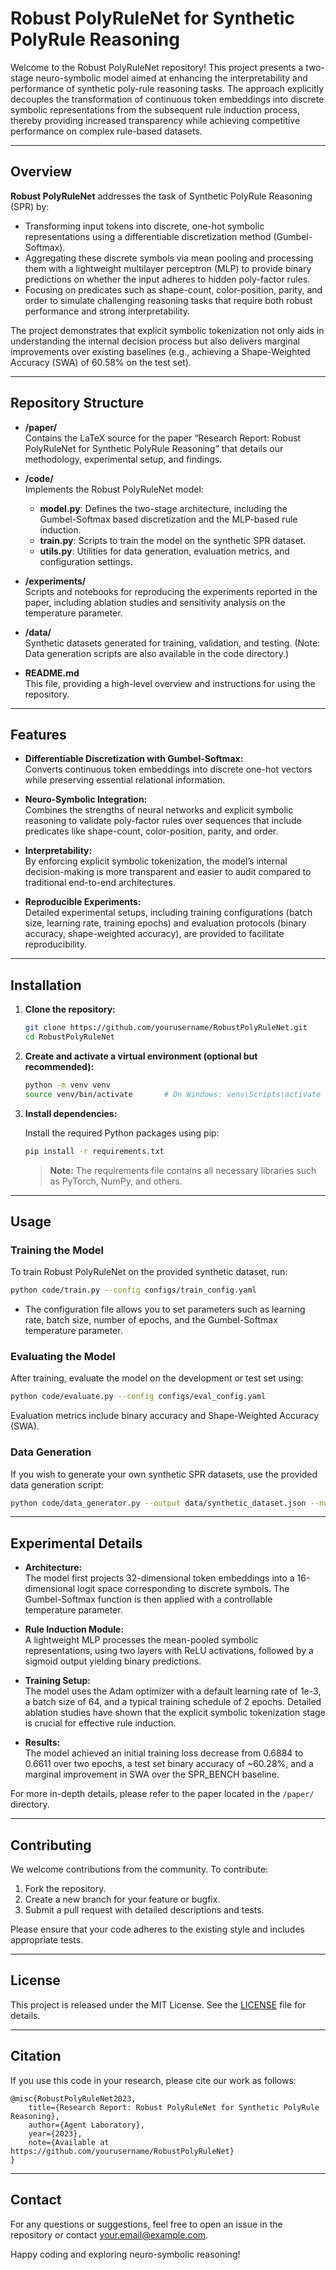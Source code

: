 # Robust PolyRuleNet for Synthetic PolyRule Reasoning

Welcome to the Robust PolyRuleNet repository! This project presents a two-stage neuro-symbolic model aimed at enhancing the interpretability and performance of synthetic poly-rule reasoning tasks. The approach explicitly decouples the transformation of continuous token embeddings into discrete symbolic representations from the subsequent rule induction process, thereby providing increased transparency while achieving competitive performance on complex rule-based datasets.

---

## Overview

**Robust PolyRuleNet** addresses the task of Synthetic PolyRule Reasoning (SPR) by:
- Transforming input tokens into discrete, one-hot symbolic representations using a differentiable discretization method (Gumbel-Softmax).
- Aggregating these discrete symbols via mean pooling and processing them with a lightweight multilayer perceptron (MLP) to provide binary predictions on whether the input adheres to hidden poly-factor rules.
- Focusing on predicates such as shape-count, color-position, parity, and order to simulate challenging reasoning tasks that require both robust performance and strong interpretability.

The project demonstrates that explicit symbolic tokenization not only aids in understanding the internal decision process but also delivers marginal improvements over existing baselines (e.g., achieving a Shape-Weighted Accuracy (SWA) of 60.58% on the test set).

---

## Repository Structure

- **/paper/**  
  Contains the LaTeX source for the paper “Research Report: Robust PolyRuleNet for Synthetic PolyRule Reasoning” that details our methodology, experimental setup, and findings.

- **/code/**  
  Implements the Robust PolyRuleNet model:
  - **model.py**: Defines the two-stage architecture, including the Gumbel-Softmax based discretization and the MLP-based rule induction.
  - **train.py**: Scripts to train the model on the synthetic SPR dataset.
  - **utils.py**: Utilities for data generation, evaluation metrics, and configuration settings.

- **/experiments/**  
  Scripts and notebooks for reproducing the experiments reported in the paper, including ablation studies and sensitivity analysis on the temperature parameter.

- **/data/**  
  Synthetic datasets generated for training, validation, and testing. (Note: Data generation scripts are also available in the code directory.)

- **README.md**  
  This file, providing a high-level overview and instructions for using the repository.

---

## Features

- **Differentiable Discretization with Gumbel-Softmax:**  
  Converts continuous token embeddings into discrete one-hot vectors while preserving essential relational information.

- **Neuro-Symbolic Integration:**  
  Combines the strengths of neural networks and explicit symbolic reasoning to validate poly-factor rules over sequences that include predicates like shape-count, color-position, parity, and order.

- **Interpretability:**  
  By enforcing explicit symbolic tokenization, the model’s internal decision-making is more transparent and easier to audit compared to traditional end-to-end architectures.

- **Reproducible Experiments:**  
  Detailed experimental setups, including training configurations (batch size, learning rate, training epochs) and evaluation protocols (binary accuracy, shape-weighted accuracy), are provided to facilitate reproducibility.

---

## Installation

1. **Clone the repository:**

   ```bash
   git clone https://github.com/yourusername/RobustPolyRuleNet.git
   cd RobustPolyRuleNet
   ```

2. **Create and activate a virtual environment (optional but recommended):**

   ```bash
   python -m venv venv
   source venv/bin/activate       # On Windows: venv\Scripts\activate
   ```

3. **Install dependencies:**

   Install the required Python packages using pip:

   ```bash
   pip install -r requirements.txt
   ```

   > **Note:** The requirements file contains all necessary libraries such as PyTorch, NumPy, and others.

---

## Usage

### Training the Model

To train Robust PolyRuleNet on the provided synthetic dataset, run:

```bash
python code/train.py --config configs/train_config.yaml
```

- The configuration file allows you to set parameters such as learning rate, batch size, number of epochs, and the Gumbel-Softmax temperature parameter.

### Evaluating the Model

After training, evaluate the model on the development or test set using:

```bash
python code/evaluate.py --config configs/eval_config.yaml
```

Evaluation metrics include binary accuracy and Shape-Weighted Accuracy (SWA).

### Data Generation

If you wish to generate your own synthetic SPR datasets, use the provided data generation script:

```bash
python code/data_generator.py --output data/synthetic_dataset.json --num_samples 20000
```

---

## Experimental Details

- **Architecture:**  
  The model first projects 32-dimensional token embeddings into a 16-dimensional logit space corresponding to discrete symbols. The Gumbel-Softmax function is then applied with a controllable temperature parameter.
  
- **Rule Induction Module:**  
  A lightweight MLP processes the mean-pooled symbolic representations, using two layers with ReLU activations, followed by a sigmoid output yielding binary predictions.

- **Training Setup:**  
  The model uses the Adam optimizer with a default learning rate of 1e-3, a batch size of 64, and a typical training schedule of 2 epochs. Detailed ablation studies have shown that the explicit symbolic tokenization stage is crucial for effective rule induction.

- **Results:**  
  The model achieved an initial training loss decrease from 0.6884 to 0.6611 over two epochs, a test set binary accuracy of ~60.28%, and a marginal improvement in SWA over the SPR_BENCH baseline.

For more in-depth details, please refer to the paper located in the `/paper/` directory.

---

## Contributing

We welcome contributions from the community. To contribute:

1. Fork the repository.
2. Create a new branch for your feature or bugfix.
3. Submit a pull request with detailed descriptions and tests.

Please ensure that your code adheres to the existing style and includes appropriate tests.

---

## License

This project is released under the MIT License. See the [LICENSE](LICENSE) file for details.

---

## Citation

If you use this code in your research, please cite our work as follows:

```
@misc{RobustPolyRuleNet2023,
    title={Research Report: Robust PolyRuleNet for Synthetic PolyRule Reasoning},
    author={Agent Laboratory},
    year={2023},
    note={Available at https://github.com/yourusername/RobustPolyRuleNet}
}
```

---

## Contact

For any questions or suggestions, feel free to open an issue in the repository or contact [your.email@example.com](mailto:your.email@example.com).

Happy coding and exploring neuro-symbolic reasoning!

